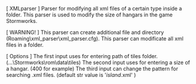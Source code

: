 [ XMLparser ]
Parser for modifying all xml files of a certain type inside a folder.
This parser is used to modify the size of hangars in the game Stormworks.

[ WARNING! ] 
This parser can create additional file and directory (Roaming\xml_parser\xml_parser.cfg).
This parser can modificate all xml files in a folder.

[ Options ]
The first input uses for entering path of tiles folder. (...\Stormworks\rom\data\tiles)
The second input uses for entering a size of a hangar. (400 for example)
The third input can change the pattern for searching .xml files. (default str value is '*island*.xml' )
